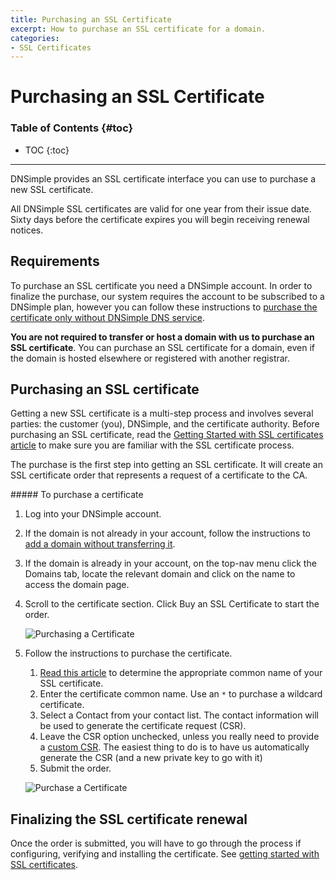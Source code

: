```yaml
---
title: Purchasing an SSL Certificate
excerpt: How to purchase an SSL certificate for a domain.
categories:
- SSL Certificates
---
```


# Purchasing an SSL Certificate

### Table of Contents {#toc}

* TOC
{:toc}

---

DNSimple provides an SSL certificate interface you can use to purchase a new SSL certificate.

All DNSimple SSL certificates are valid for one year from their issue date. Sixty days before the certificate expires you will begin receiving renewal notices.


## Requirements

To purchase an SSL certificate you need a DNSimple account. In order to finalize the purchase, our system requires the account to be subscribed to a DNSimple plan, however you can follow these instructions to [purchase the certificate only without DNSimple DNS service](http://support.dnsimple.com/articles/ssl-certificate-only/).

**You are not required to transfer or host a domain with us to purchase an SSL certificate**. You can purchase an SSL certificate for a domain, even if the domain is hosted elsewhere or registered with another registrar.


## Purchasing an SSL certificate

Getting a new SSL certificate is a multi-step process and involves several parties: the customer (you), DNSimple, and the certificate authority. Before purchasing an SSL certificate, read the [Getting Started with SSL certificates article](/articles/getting-started-ssl-certificates/) to make sure you are familiar with the SSL certificate process.

The purchase is the first step into getting an SSL certificate. It will create an SSL certificate order that represents a request of a certificate to the CA.

<div class="section-steps" markdown="1">
##### To purchase a certificate

1.  Log into your DNSimple account.
1.  If the domain is not already in your account, follow the instructions to [add a domain without transferring it](/articles/adding-domain/).
1.  If the domain is already in your account, on the top-nav menu click the <label>Domains</label> tab, locate the relevant domain and click on the name to access the domain page.
1.  Scroll to the certificate section. Click <label>Buy an SSL Certificate</label> to start the order.

    ![Purchasing a Certificate](http://cl.ly/image/0B0f0A2I0X2l/dnsimple-certificates-purchase-action.png)

1.  Follow the instructions to purchase the certificate.

    1.  [Read this article](/articles/ssl-certificate-hostname/) to determine the appropriate common name of your SSL certificate.
    1.  Enter the certificate common name. Use an `*` to purchase a wildcard certificate.
    1.  Select a Contact from your contact list. The contact information will be used to generate the certificate request (CSR).
    1.  Leave the CSR option unchecked, unless you really need to provide a [custom CSR](/articles/what-is-csr/). The easiest thing to do is to have us automatically generate the CSR (and a new private key to go with it)
    1.  Submit the order.

    ![Purchase a Certificate](http://cl.ly/image/3a201x3L2L2w/dnsimple-certificate-purchase.png)

</div>

## Finalizing the SSL certificate renewal

Once the order is submitted, you will have to go through the process if configuring, verifying and installing the certificate. See [getting started with SSL certificates](/articles/getting-started-ssl-certificates/).
